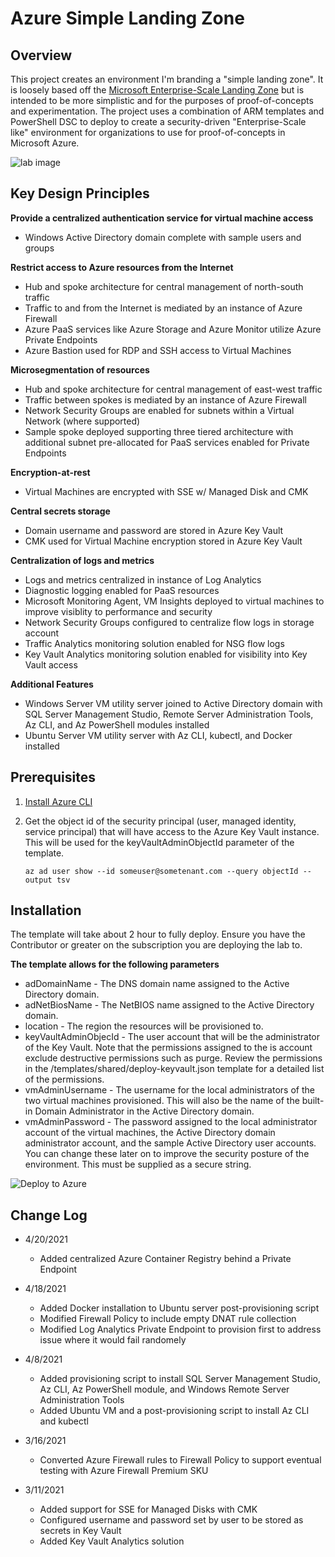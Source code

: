 # Azure Simple Landing Zone

## Overview
This project creates an environment I'm branding a "simple landing zone". It is loosely based off the [Microsoft Enterprise-Scale Landing Zone](https://docs.microsoft.com/en-us/azure/cloud-adoption-framework/ready/enterprise-scale/architecture) but is intended to be more simplistic and for the purposes of proof-of-concepts and experimentation. The project uses a combination of ARM templates and PowerShell DSC to deploy to create a security-driven "Enterprise-Scale like" environment for organizations to use for proof-of-concepts in Microsoft Azure.

![lab image](https://github.com/mattfeltonma/azure-labs/blob/master/simple-landing-zone/images/simple-landing-zone.png)

## Key Design Principles

**Provide a centralized authentication service for virtual machine access**
* Windows Active Directory domain complete with sample users and groups

**Restrict access to Azure resources from the Internet**
* Hub and spoke architecture for central management of north-south traffic
* Traffic to and from the Internet is mediated by an instance of Azure Firewall
* Azure PaaS services like Azure Storage and Azure Monitor utilize Azure Private Endpoints
* Azure Bastion used for RDP and SSH access to Virtual Machines

**Microsegmentation of resources**
* Hub and spoke architecture for central management of east-west traffic
* Traffic between spokes is mediated by an instance of Azure Firewall
* Network Security Groups are enabled for subnets within a Virtual Network (where supported)
* Sample spoke deployed supporting three tiered architecture with additional subnet pre-allocated for PaaS services enabled for Private Endpoints

**Encryption-at-rest**
* Virtual Machines are encrypted with SSE w/ Managed Disk and CMK

**Central secrets storage**
* Domain username and password are stored in Azure Key Vault
* CMK used for Virtual Machine encryption stored in Azure Key Vault

**Centralization of logs and metrics**
* Logs and metrics centralized in instance of Log Analytics
* Diagnostic logging enabled for PaaS resources 
* Microsoft Monitoring Agent, VM Insights deployed to virtual machines to improve visiblity to performance and security
* Network Security Groups configured to centralize flow logs in storage account
* Traffic Analytics monitoring solution enabled for NSG flow logs
* Key Vault Analytics monitoring solution enabled for visibility into Key Vault access

**Additional Features**
* Windows Server VM utility server joined to Active Directory domain with SQL Server Management Studio, Remote Server Administration Tools, Az CLI, and Az PowerShell modules installed
* Ubuntu Server VM utility server with Az CLI, kubectl, and Docker installed

## Prerequisites
1. [Install Azure CLI](https://docs.microsoft.com/en-us/cli/azure/install-azure-cli)

2. Get the object id of the security principal (user, managed identity, service principal) that will have access to the Azure Key Vault instance. This will be used for the keyVaultAdminObjectId parameter of the template.

    `az ad user show --id someuser@sometenant.com --query objectId --output tsv`

## Installation

The template will take about 2 hour to fully deploy. Ensure you have the Contributor or greater on the subscription you are deploying the lab to.

**The template allows for the following parameters**
* adDomainName - The DNS domain name assigned to the Active Directory domain.
* adNetBiosName - The NetBIOS name assigned to the Active Directory domain.
* location - The region the resources will be provisioned to.
* keyVaultAdminObjecId - The user account that will be the administrator of the Key Vault. Note that the permissions assigned to the is account exclude destructive permissions such as purge. Review the permissions in the /templates/shared/deploy-keyvault.json template for a detailed list of the permissions.
* vmAdminUsername - The username for the local administrators of the two virtual machines provisioned. This will also be the name of the built-in Domain Administrator in the Active Directory domain.
* vmAdminPassword - The password assigned to the local administrator account of the virtual machines, the Active Directory domain administrator account, and the sample Active Directory user accounts. You can change these later on to improve the security posture of the environment. This must be supplied as a secure string.

![Deploy to Azure](https://aka.ms/deploytoazurebutton)


## Change Log
* 4/20/2021
  * Added centralized Azure Container Registry behind a Private Endpoint

* 4/18/2021
  * Added Docker installation to Ubuntu server post-provisioning script
  * Modified Firewall Policy to include empty DNAT rule collection
  * Modified Log Analytics Private Endpoint to provision first to address issue where it would fail randomely
  
* 4/8/2021
  * Added provisioning script to install SQL Server Management Studio, Az CLI, Az PowerShell module, and Windows Remote Server Administration Tools
  * Added Ubuntu VM and a post-provisioning script to install Az CLI and kubectl

* 3/16/2021
  * Converted Azure Firewall rules to Firewall Policy to support eventual testing with Azure Firewall Premium SKU

* 3/11/2021
  * Added support for SSE for Managed Disks with CMK
  * Configured username and password set by user to be stored as secrets in Key Vault
  * Added Key Vault Analytics solution


